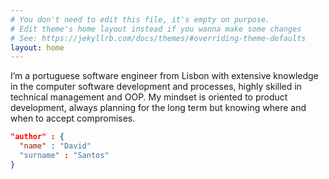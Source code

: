 ```yaml
---
# You don't need to edit this file, it's empty on purpose.
# Edit theme's home layout instead if you wanna make some changes
# See: https://jekyllrb.com/docs/themes/#overriding-theme-defaults
layout: home
---
```


I’m a portuguese software engineer from Lisbon with extensive knowledge in the computer software development and processes, highly skilled in technical management and OOP. My mindset is oriented to product development, always planning for the long term but knowing where and when to accept compromises.

```json
"author" : {
  "name" : "David"
  "surname" : "Santos"
}
```
